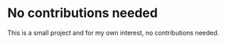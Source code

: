 # No contributions needed

This is a small project and for my own interest, no contributions needed.
